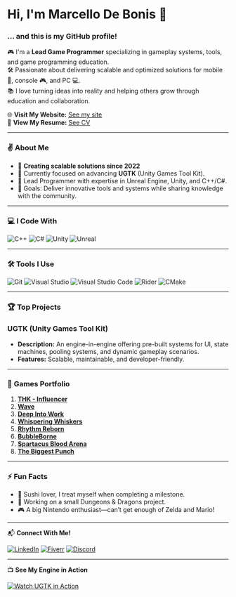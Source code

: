 # Hi, I'm Marcello De Bonis 👋  

### ... and this is my GitHub profile!  

🎮 I'm a **Lead Game Programmer** specializing in gameplay systems, tools, and game programming education.  
🛠️ Passionate about delivering scalable and optimized solutions for mobile 📱, console 🎮, and PC 💻.  
📚 I love turning ideas into reality and helping others grow through education and collaboration.  

🌐 **Visit My Website:** [See my site](https://marcellodebonis.github.io/)  
📄 **View My Resume:** [See CV](https://www.canva.com/design/DAFdKhX22_E/elfKCfwdEcorr4DHyhBWLA/view?utm_content=DAFdKhX22_E&utm_campaign=designshare&utm_medium=link&utm_source=editor)  

---

### ✌️ **About Me**  

- 🐞 **Creating scalable solutions since 2022**  
- 🔧 Currently focused on advancing **UGTK** (Unity Games Tool Kit).  
- 💼 Lead Programmer with expertise in Unreal Engine, Unity, and C++/C#.  
- 🌱 Goals: Deliver innovative tools and systems while sharing knowledge with the community.  

---

### 💻 **I Code With**  

![C++](https://skillicons.dev/icons?i=cpp) ![C#](https://skillicons.dev/icons?i=cs) ![Unity](https://skillicons.dev/icons?i=unity) ![Unreal](https://skillicons.dev/icons?i=unreal)  

---

### 🛠️ **Tools I Use**  

![Git](https://skillicons.dev/icons?i=git) ![Visual Studio](https://skillicons.dev/icons?i=visualstudio) ![Visual Studio Code](https://skillicons.dev/icons?i=vscode) ![Rider](https://skillicons.dev/icons?i=rider) ![CMake](https://skillicons.dev/icons?i=cmake)  

---

### 🏆 **Top Projects**  

### **UGTK (Unity Games Tool Kit)**  
- **Description:** An engine-in-engine offering pre-built systems for UI, state machines, pooling systems, and dynamic gameplay scenarios.  
- **Features:** Scalable, maintainable, and developer-friendly.  

---

### 📂 **Games Portfolio**  

1. [**THK - Influencer**](https://www.vendittelligames.com/thk-dragoverse)  
2. [**Wave**](https://socialbooth.it/gaming/)  
3. [**Deep Into Work**](https://eventhorizonschool.itch.io/deep-into-work)  
4. [**Whispering Whiskers**](https://eventhorizonschool.itch.io/whispering-whiskers)  
5. [**Rhythm Reborn**](https://eventhorizonschool.itch.io/rhythm-reborn)  
6. [**BubbleBorne**](https://majimbu98.itch.io/bubbleborne)
7. [**Spartacus Blood Arena**](https://store.steampowered.com/app/3227750/Spartacus_Blood_Arena/)
8. [**The Biggest Punch**](https://www.stealthcompany.eu/the-biggest-punch/)

---

### ⚡ **Fun Facts**  

- 🍣 Sushi lover, I treat myself when completing a milestone.  
- 🐉 Working on a small Dungeons & Dragons project.  
- 🎮 A big Nintendo enthusiast—can’t get enough of Zelda and Mario!  

---

📬 **Connect With Me!**  

[![LinkedIn](https://img.shields.io/badge/-LinkedIn-0A66C2?logo=linkedin&logoColor=white)](https://www.linkedin.com/in/marcello-de-bonis/) [![Fiverr](https://img.shields.io/badge/-Fiverr-1DBF73?logo=fiverr&logoColor=white)](https://www.fiverr.com/marcellodebonis?public_mode=true) [![Discord](https://img.shields.io/badge/-Discord-5865F2?logo=discord&logoColor=white)](https://discordapp.com/users/326767187194806274)  

---

📺 **See My Engine in Action**  

[![Watch UGTK in Action](https://img.shields.io/badge/-UGTK%20Demo-FF5733?logo=google-drive&logoColor=white)](https://drive.google.com/file/d/1bFNNZbDuhnd5nmNlE3VeTKPNw_ppphM1/preview)  
